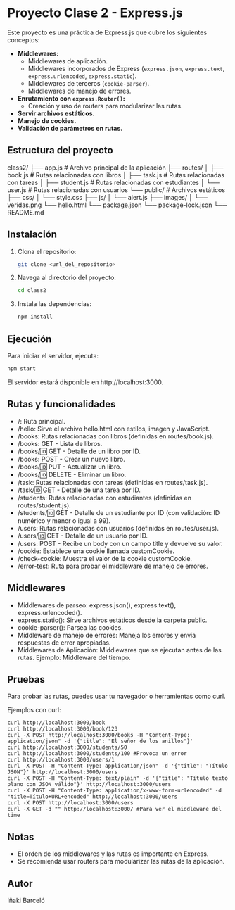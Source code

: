 # Proyecto Clase 2 - Express.js

Este proyecto es una práctica de Express.js que cubre los siguientes conceptos:

-   **Middlewares:**
    -   Middlewares de aplicación.
    -   Middlewares incorporados de Express (`express.json`, `express.text`, `express.urlencoded`, `express.static`).
    -   Middlewares de terceros (`cookie-parser`).
    -   Middlewares de manejo de errores.
-   **Enrutamiento con `express.Router()`:**
    -   Creación y uso de routers para modularizar las rutas.
-   **Servir archivos estáticos.**
-   **Manejo de cookies.**
-   **Validación de parámetros en rutas.**

## Estructura del proyecto

class2/
├── app.js # Archivo principal de la aplicación
├── routes/
│ ├── book.js # Rutas relacionadas con libros
│ ├── task.js # Rutas relacionadas con tareas
│ ├── student.js # Rutas relacionadas con estudiantes
│ └── user.js # Rutas relacionadas con usuarios
└── public/ # Archivos estáticos
├── css/
│ └── style.css
├── js/
│ └── alert.js
├── images/
│ └── veridas.png
└── hello.html
└── package.json
└── package-lock.json
└── README.md

## Instalación

1.  Clona el repositorio:

    ```bash
    git clone <url_del_repositorio>
    ```

2.  Navega al directorio del proyecto:

    ```bash
    cd class2
    ```

3.  Instala las dependencias:

    ```bash
    npm install
    ```

## Ejecución

Para iniciar el servidor, ejecuta:

```bash
npm start
```

El servidor estará disponible en http://localhost:3000.

## Rutas y funcionalidades

-   /: Ruta principal.
-   /hello: Sirve el archivo hello.html con estilos, imagen y JavaScript.
-   /books: Rutas relacionadas con libros (definidas en routes/book.js).
-   /books: GET - Lista de libros.
-   /books/:id: GET - Detalle de un libro por ID.
-   /books: POST - Crear un nuevo libro.
-   /books/:id: PUT - Actualizar un libro.
-   /books/:id: DELETE - Eliminar un libro.
-   /task: Rutas relacionadas con tareas (definidas en routes/task.js).
-   /task/:id: GET - Detalle de una tarea por ID.
-   /students: Rutas relacionadas con estudiantes (definidas en routes/student.js).
-   /students/:id: GET - Detalle de un estudiante por ID (con validación: ID numérico y menor o igual a 99).
-   /users: Rutas relacionadas con usuarios (definidas en routes/user.js).
-   /users/:id: GET - Detalle de un usuario por ID.
-   /users: POST - Recibe un body con un campo title y devuelve su valor.
-   /cookie: Establece una cookie llamada customCookie.
-   /check-cookie: Muestra el valor de la cookie customCookie.
-   /error-test: Ruta para probar el middleware de manejo de errores.

## Middlewares

-   Middlewares de parseo: express.json(), express.text(), express.urlencoded().
-   express.static(): Sirve archivos estáticos desde la carpeta public.
-   cookie-parser(): Parsea las cookies.
-   Middleware de manejo de errores: Maneja los errores y envía respuestas de error apropiadas.
-   Middlewares de Aplicación: Middlewares que se ejecutan antes de las rutas. Ejemplo: Middleware del tiempo.

## Pruebas

Para probar las rutas, puedes usar tu navegador o herramientas como curl.

Ejemplos con curl:

```
curl http://localhost:3000/book
curl http://localhost:3000/book/123
curl -X POST http://localhost:3000/books -H "Content-Type: application/json" -d '{"title": "El señor de los anillos"}'
curl http://localhost:3000/students/50
curl http://localhost:3000/students/100 #Provoca un error
curl http://localhost:3000/users/1
curl -X POST -H "Content-Type: application/json" -d '{"title": "Título JSON"}' http://localhost:3000/users
curl -X POST -H "Content-Type: text/plain" -d '{"title": "Título texto plano con JSON válido"}' http://localhost:3000/users
curl -X POST -H "Content-Type: application/x-www-form-urlencoded" -d "title=Título+URL+encoded" http://localhost:3000/users
curl -X POST http://localhost:3000/users
curl -X GET -d "" http://localhost:3000/ #Para ver el middleware del time
```

## Notas

-   El orden de los middlewares y las rutas es importante en Express.
-   Se recomienda usar routers para modularizar las rutas de la aplicación.

## Autor

Iñaki Barceló
